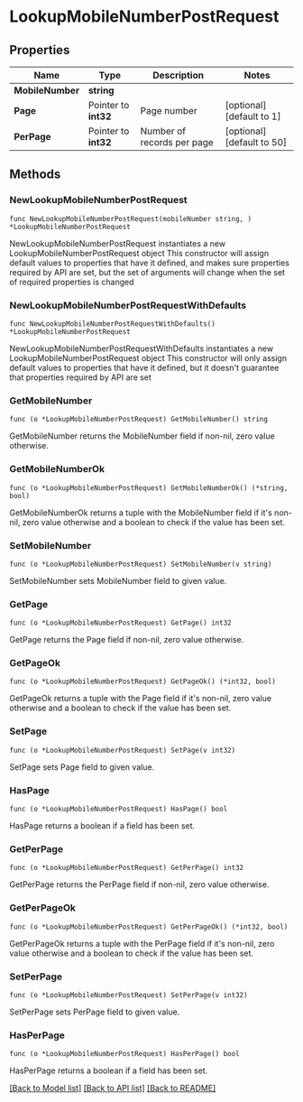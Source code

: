 # LookupMobileNumberPostRequest

## Properties

Name | Type | Description | Notes
------------ | ------------- | ------------- | -------------
**MobileNumber** | **string** |  | 
**Page** | Pointer to **int32** | Page number | [optional] [default to 1]
**PerPage** | Pointer to **int32** | Number of records per page | [optional] [default to 50]

## Methods

### NewLookupMobileNumberPostRequest

`func NewLookupMobileNumberPostRequest(mobileNumber string, ) *LookupMobileNumberPostRequest`

NewLookupMobileNumberPostRequest instantiates a new LookupMobileNumberPostRequest object
This constructor will assign default values to properties that have it defined,
and makes sure properties required by API are set, but the set of arguments
will change when the set of required properties is changed

### NewLookupMobileNumberPostRequestWithDefaults

`func NewLookupMobileNumberPostRequestWithDefaults() *LookupMobileNumberPostRequest`

NewLookupMobileNumberPostRequestWithDefaults instantiates a new LookupMobileNumberPostRequest object
This constructor will only assign default values to properties that have it defined,
but it doesn't guarantee that properties required by API are set

### GetMobileNumber

`func (o *LookupMobileNumberPostRequest) GetMobileNumber() string`

GetMobileNumber returns the MobileNumber field if non-nil, zero value otherwise.

### GetMobileNumberOk

`func (o *LookupMobileNumberPostRequest) GetMobileNumberOk() (*string, bool)`

GetMobileNumberOk returns a tuple with the MobileNumber field if it's non-nil, zero value otherwise
and a boolean to check if the value has been set.

### SetMobileNumber

`func (o *LookupMobileNumberPostRequest) SetMobileNumber(v string)`

SetMobileNumber sets MobileNumber field to given value.


### GetPage

`func (o *LookupMobileNumberPostRequest) GetPage() int32`

GetPage returns the Page field if non-nil, zero value otherwise.

### GetPageOk

`func (o *LookupMobileNumberPostRequest) GetPageOk() (*int32, bool)`

GetPageOk returns a tuple with the Page field if it's non-nil, zero value otherwise
and a boolean to check if the value has been set.

### SetPage

`func (o *LookupMobileNumberPostRequest) SetPage(v int32)`

SetPage sets Page field to given value.

### HasPage

`func (o *LookupMobileNumberPostRequest) HasPage() bool`

HasPage returns a boolean if a field has been set.

### GetPerPage

`func (o *LookupMobileNumberPostRequest) GetPerPage() int32`

GetPerPage returns the PerPage field if non-nil, zero value otherwise.

### GetPerPageOk

`func (o *LookupMobileNumberPostRequest) GetPerPageOk() (*int32, bool)`

GetPerPageOk returns a tuple with the PerPage field if it's non-nil, zero value otherwise
and a boolean to check if the value has been set.

### SetPerPage

`func (o *LookupMobileNumberPostRequest) SetPerPage(v int32)`

SetPerPage sets PerPage field to given value.

### HasPerPage

`func (o *LookupMobileNumberPostRequest) HasPerPage() bool`

HasPerPage returns a boolean if a field has been set.


[[Back to Model list]](../README.md#documentation-for-models) [[Back to API list]](../README.md#documentation-for-api-endpoints) [[Back to README]](../README.md)


